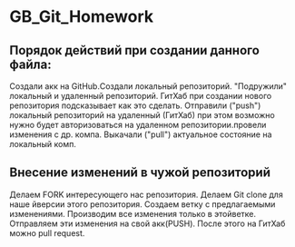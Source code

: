 # GB_Git_Homework

## Порядок действий при создании данного файла:

Создали акк на GitHub.Создали локальный репозиторий.
"Подружили" локальный и удаленный репозиторий. 
ГитХаб при создании нового репозитория подсказывает как это сделать.
Отправили ("push") локальный репозиторий на удаленный (ГитХаб) при этом возможно нужно будет авторизоваться на удаленном репозитории.провели изменения с др. компа.
Выкачали ("pull") актуальное состояние на локальный комп.

## Внесение изменений в чужой репозиторий
Делаем FORK интересующего нас репозитория. 
Делаем Git clone для наше йверсии этого репозитория. 
Создаем ветку с предлагаемыми изменениями. 
Производим все изменения только в этойветке.
Отправляем эти изменения на свой акк(PUSH).
После этого на ГитХаб можно pull request.
